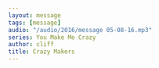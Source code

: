 ```yaml
---
layout: message
tags: [message]
audio: "/audio/2016/message 05-08-16.mp3"
series: You Make Me Crazy
author: cliff
title: Crazy Makers
---
```

